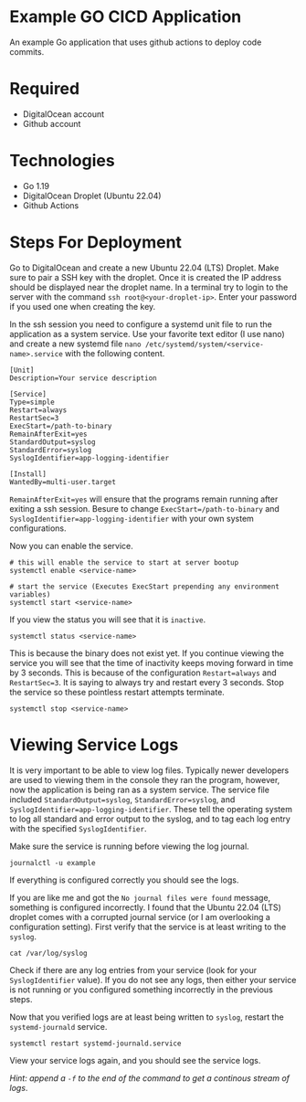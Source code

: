 # Example GO CICD Application
An example Go application that uses github actions to deploy code commits. 

# Required
- DigitalOcean account
- Github account

# Technologies
- Go 1.19
- DigitalOcean Droplet (Ubuntu 22.04)
- Github Actions

# Steps For Deployment

Go to DigitalOcean and create a new Ubuntu 22.04 (LTS) Droplet. Make sure to pair a SSH key with the droplet. Once it is created the IP address should be displayed near the droplet name. In a terminal try to login to the server with the command `ssh root@<your-droplet-ip>`. Enter your password if you used one when creating the key.

In the ssh session you need to configure a systemd unit file to run the application as a system service. Use your favorite text editor (I use nano) and create a new systemd file `nano /etc/systemd/system/<service-name>.service` with the following content. 

```
[Unit]
Description=Your service description

[Service]
Type=simple
Restart=always
RestartSec=3
ExecStart=/path-to-binary
RemainAfterExit=yes
StandardOutput=syslog
StandardError=syslog
SyslogIdentifier=app-logging-identifier

[Install]
WantedBy=multi-user.target
```

`RemainAfterExit=yes` will ensure that the programs remain running after exiting a ssh session. Besure to change `ExecStart=/path-to-binary` and `SyslogIdentifier=app-logging-identifier` with your own system configurations.

Now you can enable the service.

```shell
# this will enable the service to start at server bootup
systemctl enable <service-name>

# start the service (Executes ExecStart prepending any environment variables)
systemctl start <service-name>
```

If you view the status you will see that it is `inactive`. 

```shell
systemctl status <service-name>
```

This is because the binary does not exist yet. If you continue viewing the service you will see that the time of inactivity keeps moving forward in time by 3 seconds. This is because of the configuration `Restart=always` and `RestartSec=3`. It is saying to always try and restart every 3 seconds. Stop the service so these pointless restart attempts terminate.

```shell
systemctl stop <service-name>
```

# Viewing Service Logs

It is very important to be able to view log files. Typically newer developers are used to viewing them in the console they ran the program, however, now the application is being ran as a system service. The service file included `StandardOutput=syslog`, `StandardError=syslog`, and `SyslogIdentifier=app-logging-identifier`. These tell the operating system to log all standard and error output to the syslog, and to tag each log entry with the specified `SyslogIdentifier`.

Make sure the service is running before viewing the log journal.

```shell
journalctl -u example
```

If everything is configured correctly you should see the logs. 

If you are like me and got the `No journal files were found` message, something is configured incorrectly. I found that the Ubuntu 22.04 (LTS) droplet comes with a corrupted journal service (or I am overlooking a configuration setting). First verify that the service is at least writing to the `syslog`.

```shell
cat /var/log/syslog
``` 

Check if there are any log entries from your service (look for your `SyslogIdentifier` value). If you do not see any logs, then either your service is not running or you configured something incorrectly in the previous steps.

Now that you verified logs are at least being written to `syslog`, restart the `systemd-journald` service.

```shell
systemctl restart systemd-journald.service
```

View your service logs again, and you should see the service logs. 

_Hint: append a `-f` to the end of the command to get a continous stream of logs_.